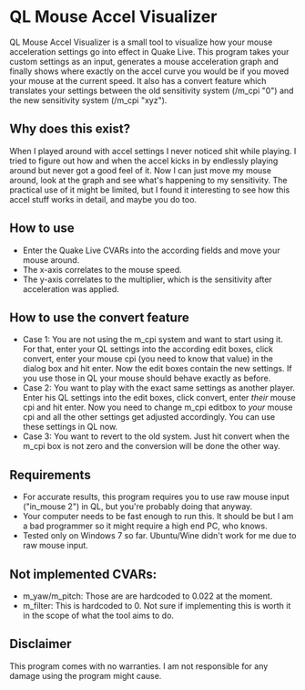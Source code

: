 # QL Mouse Accel Visualizer

QL Mouse Accel Visualizer is a small tool to visualize how your mouse acceleration settings go into effect in Quake Live. This program takes your custom settings as an input, generates a mouse acceleration graph and finally shows where exactly on the accel curve you would be if you moved your mouse at the current speed. It also has a convert feature which translates your settings between the old sensitivity system (/m_cpi "0") and the new sensitivity system (/m_cpi "xyz"). 

## Why does this exist?
When I played around with accel settings I never noticed shit while playing. I tried to figure out how and when the accel kicks in by endlessly playing around but never got a good feel of it. Now I can just move my mouse around, look at the graph and see what's happening to my sensitivity. The practical use of it might be limited, but I found it interesting to see how this accel stuff works in detail, and maybe you do too.

## How to use

- Enter the Quake Live CVARs into the according fields and move your mouse around.
- The x-axis correlates to the mouse speed.
- The y-axis correlates to the multiplier, which is the sensitivity after acceleration was applied. 

## How to use the convert feature

- Case 1: You are not using the m_cpi system and want to start using it. For that, enter your QL settings into the according edit boxes, click convert, enter your mouse cpi (you need to know that value) in the dialog box and hit enter. Now the edit boxes contain the new settings. If you use those in QL your mouse should behave exactly as before.
- Case 2: You want to play with the exact same settings as another player. Enter his QL settings into the edit boxes, click convert, enter *their* mouse cpi and hit enter. Now you need to change m_cpi editbox to *your* mouse cpi and all the other settings get adjusted accordingly. You can use these settings in QL now.
- Case 3: You want to revert to the old system. Just hit convert when the m_cpi box is not zero and the conversion will be done the other way.

## Requirements

- For accurate results, this program requires you to use raw mouse input ("in_mouse 2") in QL, but you're probably doing that anyway.
- Your computer needs to be fast enough to run this. It should be but I am a bad programmer so it might require a high end PC, who knows.
- Tested only on Windows 7 so far. Ubuntu/Wine didn't work for me due to raw mouse input.

## Not implemented CVARs:

- m_yaw/m_pitch: Those are are hardcoded to 0.022 at the moment.
- m_filter: This is hardcoded to 0. Not sure if implementing this is worth it in the scope of what the tool aims to do.

## Disclaimer

This program comes with no warranties. I am not responsible for any damage using the program might cause.
